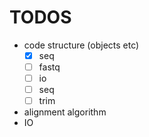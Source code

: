 # TODOS


- code structure (objects etc)
    - [x] seq
    - [ ] fastq
    - [ ] io
    - [ ] seq
    - [ ] trim

- alignment algorithm
- IO
